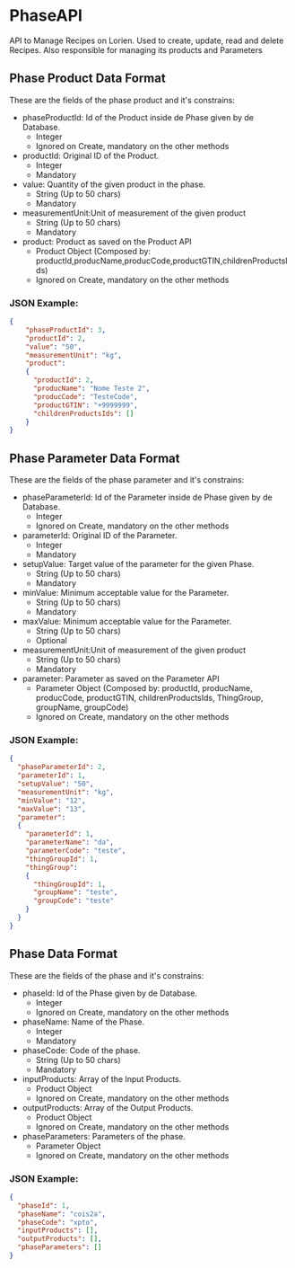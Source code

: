 # PhaseAPI
API to Manage Recipes on Lorien. Used to create, update, read and delete Recipes. Also responsible for managing its products and Parameters
## Phase Product Data Format
These are the fields of the phase product and it's constrains:
- phaseProductId: Id of the Product inside de Phase given by de Database.
  - Integer
  - Ignored on Create, mandatory on the other methods
- productId: Original ID of the Product.
  - Integer
  - Mandatory
- value: Quantity of the given product in the phase.
  - String (Up to 50 chars)
  - Mandatory
- measurementUnit:Unit of measurement of the given product
  - String (Up to 50 chars)
  - Mandatory
- product: Product  as saved on the Product API
  - Product Object (Composed by: productId,producName,producCode,productGTIN,childrenProductsIds)
  - Ignored on Create, mandatory on the other methods  
### JSON Example:
```json
{
    "phaseProductId": 3,
    "productId": 2,
    "value": "50",
    "measurementUnit": "kg",
    "product": 
    {
      "productId": 2,
      "producName": "Nome Teste 2",
      "producCode": "TesteCode",
      "productGTIN": "+9999999",
      "childrenProductsIds": []
    }
}
```
## Phase Parameter Data Format
These are the fields of the phase parameter and it's constrains:
- phaseParameterId: Id of the Parameter inside de Phase given by de Database.
  - Integer
  - Ignored on Create, mandatory on the other methods
- parameterId: Original ID of the Parameter.
  - Integer
  - Mandatory
- setupValue: Target value of the parameter for the given Phase.
  - String (Up to 50 chars)
  - Mandatory
- minValue: Minimum acceptable value for the Parameter.
  - String (Up to 50 chars)
  - Mandatory
- maxValue: Minimum acceptable value for the Parameter.
  - String (Up to 50 chars)
  - Optional
- measurementUnit:Unit of measurement of the given product
  - String (Up to 50 chars)
  - Mandatory
- parameter: Parameter as saved on the Parameter API
  - Parameter Object (Composed by: productId, producName, producCode, productGTIN, childrenProductsIds, ThingGroup, groupName, groupCode)
  - Ignored on Create, mandatory on the other methods  
### JSON Example:
```json
{
  "phaseParameterId": 2,
  "parameterId": 1,
  "setupValue": "50",
  "measurementUnit": "kg",
  "minValue": "12",
  "maxValue": "13",
  "parameter": 
  {
    "parameterId": 1,
    "parameterName": "da",
    "parameterCode": "teste",
    "thingGroupId": 1,
    "thingGroup": 
    {    
      "thingGroupId": 1,
      "groupName": "teste",
      "groupCode": "teste"
    }
  }
}
```
## Phase Data Format
These are the fields of the phase and it's constrains:
- phaseId: Id of the Phase given by de Database.
  - Integer
  - Ignored on Create, mandatory on the other methods
- phaseName: Name of the Phase.
  - Integer
  - Mandatory
- phaseCode: Code of the phase.
  - String (Up to 50 chars)
  - Mandatory
- inputProducts: Array of the Input Products.
  - Product Object
  - Ignored on Create, mandatory on the other methods
- outputProducts: Array of the Output Products.
  - Product Object
  - Ignored on Create, mandatory on the other methods
- phaseParameters: Parameters of the phase.
  - Parameter Object
  - Ignored on Create, mandatory on the other methods

### JSON Example:
```json
{
  "phaseId": 1,
  "phaseName": "cois2a",
  "phaseCode": "xpto",
  "inputProducts": [],
  "outputProducts": [],
  "phaseParameters": []
}
```
